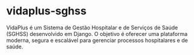 # vidaplus-sghss
VidaPlus é um Sistema de Gestão Hospitalar e de Serviços de Saúde (SGHSS) desenvolvido em Django. O objetivo é oferecer uma plataforma moderna, segura e escalável para gerenciar processos hospitalares e de saúde.
